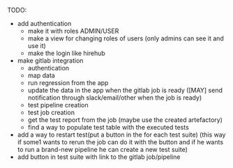 
TODO:

- add authentication
  - make it with roles ADMIN/USER
  - make a view for changing roles of users (only admins can see it and use it)
  - make the login like hirehub
- make gitlab integration
  - authentication
  - map data
  - run regression from the app
  - update the data in the app when the gitlab job is ready ([MAY] send notification through slack/email/other
 when the job is ready)
  - test pipeline creation
  - test job creation
  - get the test report from the job (maybe use the created artefactory)
  - find a way to populate test table with the executed tests
- add a way to restart test(put a button in the for each test suite) (this way if some1 wants to rerun 
the job can do it with the button and if he wants to run a brand-new pipeline he can create a new test suite)
- add button in test suite with link to the gitlab job/pipeline
